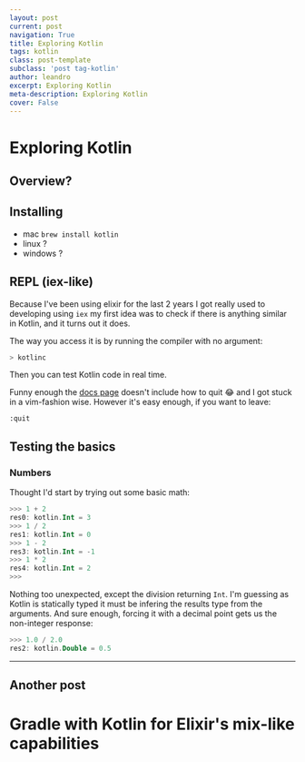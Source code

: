 ```yaml
---
layout: post
current: post
navigation: True
title: Exploring Kotlin
tags: kotlin
class: post-template
subclass: 'post tag-kotlin'
author: leandro
excerpt: Exploring Kotlin
meta-description: Exploring Kotlin
cover: False
---
```


# Exploring Kotlin

## Overview?

## Installing

- mac `brew install kotlin`
- linux ?
- windows ?

## REPL (iex-like)

Because I've been using elixir for the last 2 years I got really used to developing using `iex` my first idea was to check if there is anything similar in Kotlin, and it turns out it does.

The way you access it is by running the compiler with no argument:

```bash
> kotlinc
```

Then you can test Kotlin code in real time.

Funny enough the [docs page](https://kotlinlang.org/docs/tutorials/command-line.html) doesn't include how to quit 😂 and I got stuck in a vim-fashion wise. However it's easy enough, if you want to leave:

`:quit`

## Testing the basics

### Numbers

Thought I'd start by trying out some basic math:

```kotlin
>>> 1 + 2
res0: kotlin.Int = 3
>>> 1 / 2
res1: kotlin.Int = 0
>>> 1 - 2
res3: kotlin.Int = -1
>>> 1 * 2
res4: kotlin.Int = 2
>>>
```

Nothing too unexpected, except the division returning `Int`. I'm guessing as Kotlin is statically typed it must be infering the results type from the arguments. And sure enough, forcing it with a decimal point gets us the non-integer response:

```kotlin
>>> 1.0 / 2.0
res2: kotlin.Double = 0.5
```


----- 

## Another post

# Gradle with Kotlin for Elixir's mix-like capabilities

